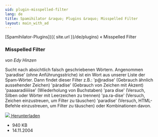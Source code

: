 ```yaml
---
uid: plugin-misspelled-filter
lang: de
title: Spamihilator &raquo; Plugins &raquo; Misspelled Filter
layout: main_with_ad
---
```


[Spamihilator-Plugins]({{ site.url }}/de/plugins) &laquo; Misspelled Filter

### Misspelled Filter

_von Edy Hinzen_

Sucht nach absichtlich falsch geschriebenen Wörtern.
Angenommen 'paradise' (ohne Anführungsstriche) ist ein Wort aus unserer Liste der Spam-Wörter. Dann findet dieser Filter z.B.: 
'p@radise' (Gebrauch ähnlich aussehender Zeichen)
'pàradíse' (Gebrauch von Zeichen mit Akzent)
'paaaaradiiiiise' (Wiederholung von Buchstaben)
'para dise' (Versuch, Silben oder Wörter mit Leerzeichen zu trennen)
'pa.ra-dise' (Versuch, Zeichen einzustreuen, um Filter zu täuschen)
'paradise' (Versuch, HTML-Befehle einzustreuen, um Filter zu täuschen)
oder Kombinationen davon.

<div class="downloadsection">
<a href="http://www.hinzen.de/Spamihilator/" class="radius button left" id="download-button"><img src="{{site.url}}/images/download-arrow.png"> Herunterladen</a>
<ul id="download-notes">
<li>940 KB</li>
<li>14.11.2004</li>
</ul>
</div>

